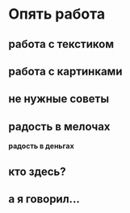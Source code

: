 # Опять работа

## работа с текстиком

## работа с картинками

## не нужные советы

## радость в мелочах

**радость в деньгах**

## кто здесь?

## а я говорил...